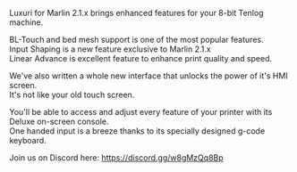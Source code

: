 Luxuri for Marlin 2.1.x brings enhanced features for your 8-bit Tenlog machine.  

BL-Touch and bed mesh support is one of the most popular features.  
Input Shaping is a new feature exclusive to Marlin 2.1.x  
Linear Advance is excellent feature to enhance print quality and speed.  
 
We've also written a whole new interface that unlocks the power of it's HMI screen.  
It's not like your old touch screen.  

You'll be able to access and adjust every feature of your printer with its Deluxe on-screen console.  
One handed input is a breeze thanks to its specially designed g-code keyboard.

Join us on Discord here:
https://discord.gg/w8gMzQq8Bp
